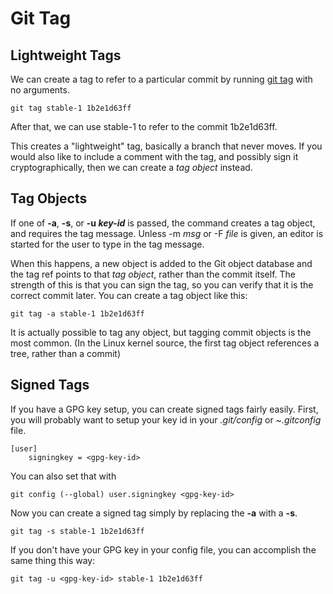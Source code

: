 # Git Tag

## Lightweight Tags

We can create a tag to refer to a particular commit by running [git tag](https://git-scm.com/docs/git-tag)
with no arguments.

    git tag stable-1 1b2e1d63ff

After that, we can use stable-1 to refer to the commit 1b2e1d63ff.

This creates a "lightweight" tag, basically a branch that never moves.
If you would also like to include a comment with the tag,
and possibly sign it cryptographically, then we can create a *tag object* instead.

## Tag Objects

If one of **-a**, **-s**, or **-u *key-id*** is passed, the command creates a tag object,
and requires the tag message. Unless -m *msg* or -F *file* is given, an editor
is started for the user to type in the tag message.

When this happens, a new object is added to the Git object database and the
tag ref points to that _tag object_, rather than the commit itself. The strength
of this is that you can sign the tag, so you can verify that it is the correct
commit later.  You can create a tag object like this:

    git tag -a stable-1 1b2e1d63ff

It is actually possible to tag any object, but tagging commit objects is the
most common. (In the Linux kernel source, the first tag object
references a tree, rather than a commit)

## Signed Tags

If you have a GPG key setup, you can create signed tags fairly easily.  First,
you will probably want to setup your key id in your _.git/config_ or _~.gitconfig_
file.

    [user]
        signingkey = <gpg-key-id>

You can also set that with

    git config (--global) user.signingkey <gpg-key-id>

Now you can create a signed tag simply by replacing the **-a** with a **-s**.

    git tag -s stable-1 1b2e1d63ff

If you don't have your GPG key in your config file, you can accomplish the same
thing this way:

    git tag -u <gpg-key-id> stable-1 1b2e1d63ff

